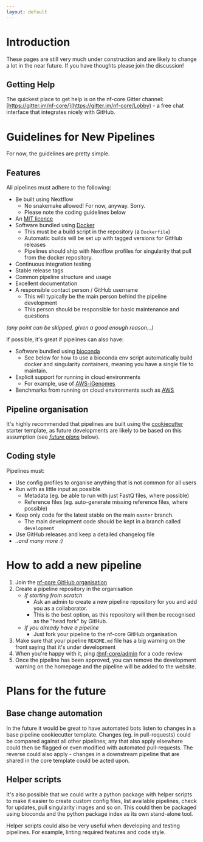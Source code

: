 ```yaml
---
layout: default
---
```


# Introduction
These pages are still very much under construction and are likely to change a lot in the near future. If you have thoughts please join the discussion!

## Getting Help
The quickest place to get help is on the nf-core Gitter channel: [https://gitter.im/nf-core/](https://gitter.im/nf-core/Lobby) - a free chat interface that integrates nicely with GitHub.

# Guidelines for New Pipelines
For now, the guidelines are pretty simple.

## Features
All pipelines must adhere to the following:

* Be built using Nextflow
    * No snakemake allowed! For now, anyway. Sorry.
    * Please note the coding guidelines below
* An [MIT licence](https://choosealicense.com/licenses/mit/)
* Software bundled using [Docker](https://www.docker.com/)
    * This must be a build script in the repository (a `Dockerfile`)
    * Automatic builds will be set up with tagged versions for GitHub releases
    * Pipelines should ship with Nextflow profiles for singularity that pull from the docker repository.
* Continuous integration testing
* Stable release tags
* Common pipeline structure and usage
* Excellent documentation
* A responsible contact person / GitHub username
    * This will typically be the main person behind the pipeline development
    * This person should be responsible for basic maintenance and questions

_(any point can be skipped, given a good enough reason...)_

If possible, it's great if pipelines can also have:

* Software bundled using [bioconda](https://bioconda.github.io/)
    * See below for how to use a bioconda env script automatically build docker and singularity containers, meaning you have a single file to maintain.
* Explicit support for running in cloud environments
    * For example, use of [AWS-iGenomes](https://ewels.github.io/AWS-iGenomes/)
* Benchmarks from running on cloud environments such as [AWS](https://aws.amazon.com/)

## Pipeline organisation
It's highly recommended that pipelines are built using the [cookiecutter](https://github.com/nf-core/cookiecutter) starter template, as future developments are likely to be based on this assumption (see [_future plans_](#plans-for-the-future) below).

## Coding style

Pipelines must:

* Use config profiles to organise anything that is not common for all users
* Run with as little input as possible
    * Metadata (eg. be able to run with just FastQ files, where possible)
    * Reference files (eg. auto-generate missing reference files, where possible)
* Keep only code for the latest stable on the main `master` branch.
    * The main development code should be kept in a branch called `development`
* Use GitHub releases and keep a detailed changelog file
* _..and many more :)_

# How to add a new pipeline

1. Join the [nf-core GitHub organisation](https://github.com/nf-core/nf-core.github.io/issues/1)
2. Create a pipeline repository in the organisation
    * _If starting from scratch_
        * Ask an admin to create a new pipeline repository for you and add you as a collaborator.
        * This is the best option, as this repository will then be recognised as the "head fork" by GitHub.
    * _If you already have a pipeline_
        * Just fork your pipeline to the nf-core GitHub organisation
3. Make sure that your pipeline `README.md` file has a big warning on the front saying that it's under development
4. When you're happy with it, ping [@nf-core/admin](https://github.com/orgs/nf-core/teams/admin) for a code review
5. Once the pipeline has been approved, you can remove the development warning on the homepage and the pipeline will be added to the website.

# Plans for the future
## Base change automation
In the future it would be great to have automated bots listen to changes in a base pipeline cookiecutter template. Changes (eg. in pull-requests) could be compared against all other pipelines; any that also apply elsewhere could then be flagged or even modified with automated pull-requests. The reverse could also apply - changes in a downstream pipeline that are shared in the core template could be acted upon.

## Helper scripts
It's also possible that we could write a python package with helper scripts to make it easier to create custom config files, list available pipelines, check for updates, pull singularity images and so on. This could then be packaged using bioconda and the python package index as its own stand-alone tool.

Helper scripts could also be very useful when developing and testing pipelines. For example, linting required features and code style.
